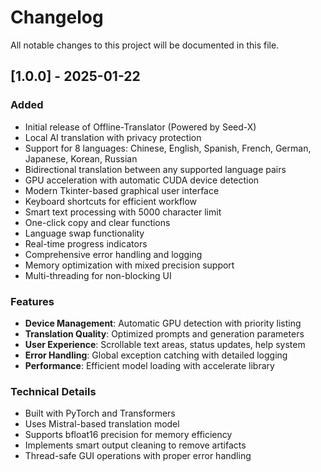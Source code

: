 # Changelog

All notable changes to this project will be documented in this file.

## [1.0.0] - 2025-01-22

### Added
- Initial release of Offline-Translator (Powered by Seed-X)
- Local AI translation with privacy protection
- Support for 8 languages: Chinese, English, Spanish, French, German, Japanese, Korean, Russian
- Bidirectional translation between any supported language pairs
- GPU acceleration with automatic CUDA device detection
- Modern Tkinter-based graphical user interface
- Keyboard shortcuts for efficient workflow
- Smart text processing with 5000 character limit
- One-click copy and clear functions
- Language swap functionality
- Real-time progress indicators
- Comprehensive error handling and logging
- Memory optimization with mixed precision support
- Multi-threading for non-blocking UI

### Features
- **Device Management**: Automatic GPU detection with priority listing
- **Translation Quality**: Optimized prompts and generation parameters
- **User Experience**: Scrollable text areas, status updates, help system
- **Error Handling**: Global exception catching with detailed logging
- **Performance**: Efficient model loading with accelerate library

### Technical Details
- Built with PyTorch and Transformers
- Uses Mistral-based translation model
- Supports bfloat16 precision for memory efficiency
- Implements smart output cleaning to remove artifacts
- Thread-safe GUI operations with proper error handling